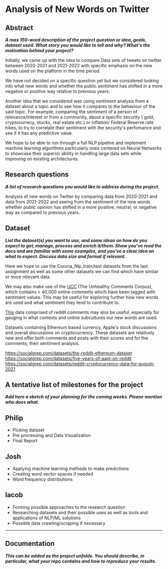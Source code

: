 # Analysis of New Words on Twitter

## Abstract
***A max 150-word description of the project question or idea, goals, dataset used. What story you would like to tell and why? What's the motivation behind your project?***

Initially, we came up with the Idea to compare Data sets of tweets on twitter between 2020-2021 and 2021-2022 with specific emphasis on the new words used on the platform in the time period.

We have not decided on a specific question yet but we considered looking into what new words and whether the public sentiment has shifted in a more negative or positive way relative to previous years.

Another idea that we considered was using sentiment analysis from a dataset about a topic and to see how it compares to the behaviour of the said topic. For example, comparing the sentiment of a person of relevance/interest or from a community, about a specific security ( gold, cryptocurrecy, stocks, real estate etc.) or inflation/ Federal Reserve rate hikes, to try to correlate their sentiment with the security's  perfomance and see if it has any  predictive value.

We hope to be able to run through a full NLP pipeline and implement machine learning algorithms particularly ones centered on Neural Networks to showcase their superior ability in handling large data sets while improving on existing architectures.

## Research questions
***A list of research questions you would like to address during the project.***

Analysis of new words on Twitter by comparing data from 2020-2021 and data from 2021-2022 and seeing from the sentiment of the new words whether public opinion has shifted in a more positive, neutral, or negative way as compared to previous years. 

## Dataset
***List the dataset(s) you want to use, and some ideas on how do you expect to get, manage, process and enrich it/them. Show you've read the docs and are familiar with some examples, and you've a clear idea on what to expect. Discuss data size and format if relevant.***

Here we hope to use the Corona_Nlp_train/test datasets from the last assignment as well as some other datasets we can find which have similar or more relevant data.

We may also make use of the [UCC](https://github.com/conversationai/unhealthy-conversations) (The Unhealthy Comments Corpus), which contains > 40,000 online comments whcih have been tagged with sentiment values. This may be useful for exploring further how new words are used and what sentiment they tend to contribute to.

[This](https://academictorrents.com/details/85a5bd50e4c365f8df70240ffd4ecc7dec59912b) data comprised of reddit comments may alos be useful, especially for gauging in what contexts and online subcultures our new words are used.

Datasets  containing Ethereum based currency, Apple's stock  discussions and overall discussions on cryptocurrency. These datasets are relatively new and offer both comments and posts with their scores and for the comments, their sentiment analysis. 

https://socialgrep.com/datasets/the-reddit-ethereum-dataset
https://socialgrep.com/datasets/five-years-of-aapl-on-reddit
https://socialgrep.com/datasets/reddit-cryptocurrency-data-for-august-2021


## A tentative list of milestones for the project
***Add here a sketch of your planning for the coming weeks. Please mention who does what.***

**Philip**
--------

- Picking dataset
- Pre processing and Data Visualization
- Final Report


**Josh**
------

- Applying machine learning methods to make predictions
- Creating word vector spaces if needed
- Word frequency distributions


**Iacob**
--------
- Forming possible approaches to the research question
- Researching datasets and their possible uses as well as tools and applications of NLP/ML solutions
- Possible data crawling/scraping if necessary

--------

## Documentation
***This can be added as the project unfolds. You should describe, in particular, what your repo contains and how to reproduce your results.***

